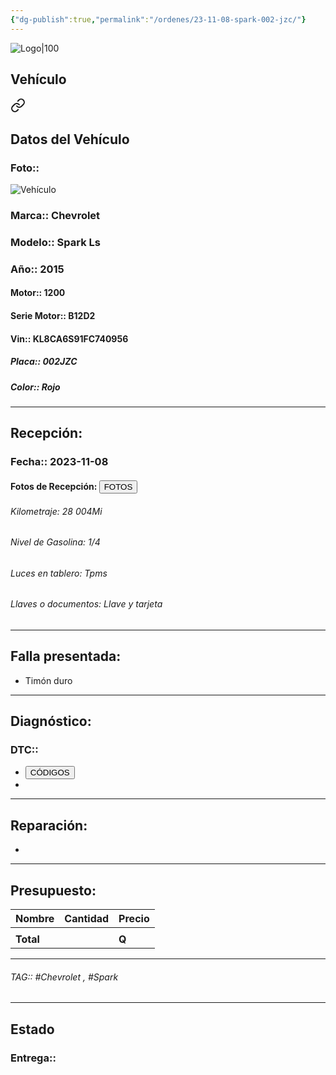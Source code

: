 ```yaml
---
{"dg-publish":true,"permalink":"/ordenes/23-11-08-spark-002-jzc/"}
---
```


![Logo|100](http://drive.google.com/uc?export=view&id=137fl3TIZ0-PU8b-Pt0bsjclwHub_u78G)

## Vehículo

<div class="transclusion internal-embed is-loaded"><a class="markdown-embed-link" href="/vehiculos/chevrolet/spark-002-jzc/#datos-del-vehiculo" aria-label="Open link"><svg xmlns="http://www.w3.org/2000/svg" width="24" height="24" viewBox="0 0 24 24" fill="none" stroke="currentColor" stroke-width="2" stroke-linecap="round" stroke-linejoin="round" class="svg-icon lucide-link"><path d="M10 13a5 5 0 0 0 7.54.54l3-3a5 5 0 0 0-7.07-7.07l-1.72 1.71"></path><path d="M14 11a5 5 0 0 0-7.54-.54l-3 3a5 5 0 0 0 7.07 7.07l1.71-1.71"></path></svg></a><div class="markdown-embed">



## Datos del Vehículo 
### Foto:: 
![Vehículo](http://drive.google.com/uc?export=view&id=15r9aFmOUXoeFG9npjw-1KQzZkNs1yGiH)

### Marca:: Chevrolet 
### Modelo:: Spark Ls
### Año:: 2015
#### Motor:: 1200
#### Serie Motor:: B12D2
#### Vin:: KL8CA6S91FC740956
##### Placa:: 002JZC
##### Color:: Rojo
---


</div></div>


## Recepción:
### Fecha:: 2023-11-08
#### Fotos de Recepción: <a href="http"><button class="btn success">FOTOS</button></a>

###### Kilometraje: 28 004Mi
###### Nivel de Gasolina: 1/4
###### Luces en tablero: Tpms
###### Llaves o documentos: Llave y tarjeta 

---

## Falla presentada:
- Timón duro


---

## Diagnóstico:
### DTC:: 

- <a href="http"><button class="btn success">CÓDIGOS</button></a>
- 

---
## Reparación:
- 

---

## Presupuesto:

| Nombre | Cantidad | Precio |
| ------ | -------- | ------ |
|        |          |        |
| **Total**       |        |    **Q**    |

---

###### TAG:: #Chevrolet , #Spark 

---

## Estado

### Entrega:: 